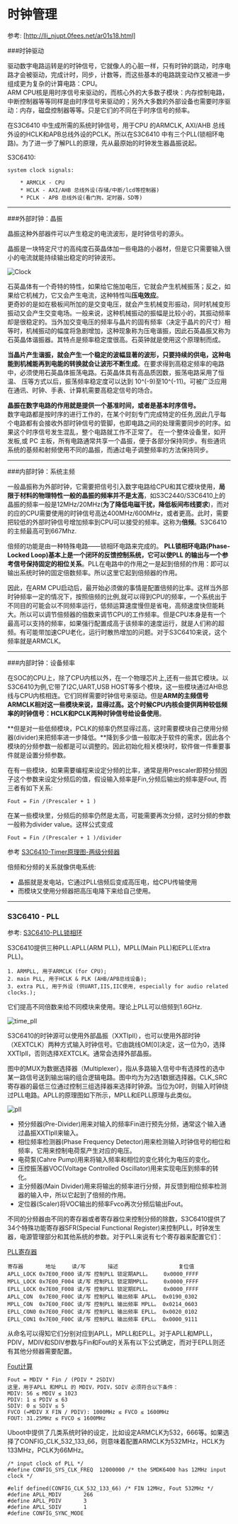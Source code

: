 时钟管理
============

参考: [http://lli_njupt.0fees.net/ar01s18.html]


###时钟驱动

驱动数字电路运转是的时钟信号，它就像人的心脏一样，只有时钟的跳动，时序电路才会被驱动，完成计时，同步，计数等，而这些基本的电路跳变动作又被进一步组成更为复杂的计算电路：CPU。    
ARM CPU核是用时序信号来驱动的，而核心外的大多数子模块：内存控制电路，中断控制器等等同样是由时序信号来驱动的；另外大多数的外部设备也需要时序驱动：内存，磁盘控制器等等。只是它们的不同在于时序信号的频率。

在S3C6410 中生成所需的系统时钟信号，用于CPU 的ARMCLK, AXI/AHB 总线外设的HCLK和APB总线外设的PCLK。所以在S3C6410 中有三个PLL(锁相环电路)。为了进一步了解PLL的原理，先从最原始的时钟发生器晶振说起。


S3C6410:          

	system clock signals:          

		* ARMCLK - CPU
		* HCLK - AXI/AHB 总线外设(存储/中断/lcd等控制器)
		* PCLK - APB 总线外设(看门狗，定时器，SD等)

----


###外部时钟：晶振

晶振这种外部器件可以产生稳定的电流波形，是时钟信号的源头。

晶振是一块特定尺寸的高纯度石英晶体加一些电路的小器材，但是它只需要输入很小的电流就能持续输出稳定的时钟波形。

![Clock](images/flap.gif)

石英晶体有一个奇特的特性，如果给它施加电压，它就会产生机械振荡；反之，如果给它机械力，它又会产生电流，这种特性叫**压电效应**。    
更奇妙的是如在极板间所加的是交变电压，就会产生机械变形振动，同时机械变形振动又会产生交变电场。一般来说，这种机械振动的振幅是比较小的，其振动频率却是很稳定的。当外加交变电压的频率与晶片的固有频率（决定于晶片的尺寸）相等时，机械振动的幅度将急剧增加，这种现象称为压电谐振，因此石英晶振又称为石英晶体谐振器。其特点是频率稳定度很高。石英钟就是使用这个原理制而成。

**当晶片产生谐振，就会产生一个稳定的波幅显著的波形，只要持续的供电，这种电能到机械能再到电能的转换就会让波形不断生成**。在要求得到高稳定频率的电路中，必须使用石英晶体振荡电路。石英晶体具有高品质因数，振荡电路采用了恒温、 压等方式以后，振荡频率稳定度可以达到 10^(-9)至10^(-11)。可被广泛应用在通讯、时钟、手表、计算机需要高稳定信号的场合。

**晶振在数字电路的作用就是提供一个基准时间，或者是基本时序信号。**   
数字电路都是按时序的进行工作的，在某个时刻专门完成特定的任务,因此几乎每个电路都有会接收外部时钟信号的管脚，也即电路之间的处理需要同步的时序。如果这个时序信号发生混乱，整个电路就工作不正常了。 在一个整体设备里，如开发板,或 PC 主板，所有电路通常共享一个晶振，便于各部分保持同步。有些通讯系统的基频和射频使用不同的晶振，而通过电子调整频率的方法保持同步。

----

###内部时钟：系统主频

一般晶振称为外部时钟，它需要把信号引入数字电路给CPU和其它模块使用，**局限于材料的物理特性一般的晶振的频率并不是太高**，如S3C2440/S3C6410上的晶振的频率一般是12MHz/20MHz(**为了降低电磁干扰，降低板间布线要求**)，而对的应的CPU需要使用的时钟信号高达400MHz/600MHz，或者更高。此时，需要把较低的外部时钟信号增加频率到CPU可以接受的频率。这称为**倍频**。S3C6410的主频最高可到667Mhz.

倍频的功能是由一种特殊电路——锁相环电路来完成的。 **PLL锁相环电路(Phase-Locked Loop)基本上是一个闭环的反馈控制系统，它可以使PLL 的输出与一个参考信号保持固定的相位关系**。PLL在电路中的作用之一是起到倍频的作用：即可以输出系统时钟的固定倍数频率。所以这里它起到倍频器的作用。

因此，在ARM CPU启动后，最开始必须做的事情是配置倍频的比率。这样当外部时钟频率一定的情况下，按照倍频的比例,就可以得到CPU的频率，一个系统出于不同目的可能会以不同频率运行，低频运算速度慢但是省电，高频速度快但能耗大。所以可以调节倍频器的倍数来调节CPU的工作频率。但是CPU本身是有一个最高可以支持的频率，如果强行配置成高于该频率的速度运行，就是人们称的超频。有可能带加速CPU老化，运行时散热增加的问题。对于S3C6410来说，这个频率就是ARMCLK。

----

###内部时钟：设备频率

在SOC的CPU上，除了CPU内核以外，在一个物理芯片上,还有一些其它模块。以S3C6410为例,它带了I2C,UART,USB HOST等多个模块，这一些模块通过AHB总线与CPU内核相连。它们同样需要时钟信号来驱动。但是**ARM的主频信号ARMCLK相对这一些模块来说，显得过高。这个时候CPU内核会提供两种较低频率的时钟信号：HCLK和PCLK两种时钟信号给设备使用**。

**但是对一些低频模块，PCLK的频率仍然显得过高，这时需要模块自己使用分频器(divider)来把频率进一步降低。**降到多少值一般取决于软件的需求，因此各个模块的分频参数一般都是可以调整的。因此初始化相关模块时，软件做一件重要事件就是设置分频参数。

在有一些模块，如果需要编程来设定分频的比率，通常是用Prescaler即预分频因子这个参数来设定分频后的值，假设输入频率是Fin,分频后输出的频率是Fout, 而三者有如下关系:

	Fout = Fin /(Prescaler + 1 )

在某一些模块里，分频后的频率仍然是太高，可能需要再次分频，这时分频的参数一般称为divider value。这样公式变成
	
	Fout = Fin /(Prescaler + 1 )/divider 

参考 [S3C6410-Timer原理图-两级分频器](https://github.com/SeanXP/ARM-Tiny6410/tree/master/timer#timer-clock-tree-diagram)

倍频和分频的关系就像供电系统: 
   
* 晶振就是发电站，它通过PLL倍频后变成高压电，给CPU传输使用
* 而模块又使用分频器把高压电降下来给自己使用。

----

### S3C6410 - PLL 

参考: [S3C6410-PLL锁相环](https://github.com/SeanXP/ARM-Tiny6410/tree/master/clock/7.clock_c#pll锁相环)


S3C6410提供三种PLL:APLL(ARM PLL)，MPLL(Main PLL)和EPLL(Extra PLL)。

	1. ARMPLL, 用于ARMCLK (for CPU); 
	2. main PLL, 用于HCLK & PLK (AHB/APB总线设备);
	3. extra PLL, 用于外设 (供UART,IIS,IIC使用, especially for audio related clocks.); 

它们提高不同倍数来给不同模块来使用。理论上PLL可以倍频到1.6GHz.
		
![time_pll](images/time_pll.gif)


S3C6410的时钟源可以使用外部晶振（XXTIpll），也可以使用外部时钟（XEXTCLK）两种方式输入时钟信号。它由跳线OM[0]决定，这一位为0，选择XXTIpll，否则选择XEXTCLK。通常会选择外部晶振。

图中的MUX为数据选择器（Multiplexer），指从多路输入信号中有选择性的选中某一路信号送到输出端的组合逻辑电路。图中均为为2选1数据选择器。CLK_SRC 寄存器的最低三位通过控制三组选择器来选择时钟源。当位为0时，则输入时钟绕过PLL电路。APLL的原理图如下所示，MPLL和EPLL原理与此类似。

![pll](images/pll.gif)


* 预分频器(Pre-Divider)用来对输入的频率Fin进行预先分频，通常这个输入通过晶振XXTIpll来输入。
* 相位频率检测器(Phase Frequency Detector)用来检测输入时钟信号的相位和频率，它用来控制电荷泵产生对应的电压。
* 电荷泵(Cahre Pump)用来将输入频率和相位的变化转化为电压的变化。
* 压控振荡器VOC(Voltage Controlled Oscillator)用来实现电压到频率的转化。
* 主分频器(Main Divider)用来将输出的频率进行分频，并反馈到相位频率检测器的输入中，所以它起到了倍频的作用。
* 定位器(Scaler)将VOC输出的频率Fvco再次分频后输出Fout。

不同的分频器由不同的寄存器或者寄存器位来控制分频的除数，S3C6410提供了34个特殊功能寄存器SFR(Special Functional Register)来控制PLL，时钟发生器，电源管理部分和其他系统的参数。对于PLL来说有七个寄存器来配置它们：

[PLL寄存器](https://github.com/SeanXP/ARM-Tiny6410/blob/master/clock/7.clock_c/clock.c#L26)

	寄存器       地址     读/写       描述                   复位值
	APLL_LOCK 0x7E00_F000 读/写 控制PLL 锁定期APLL。    0x0000_FFFF
	MPLL_LOCK 0x7E00_F004 读/写 控制PLL 锁定期MPLL。    0x0000_FFFF
	EPLL_LOCK 0x7E00_F008 读/写 控制PLL 锁定期EPLL。    0x0000_FFFF
	APLL_CON  0x7E00_F00C 读/写 控制PLL 输出频率 APLL。 0x0190_0302
	MPLL_CON  0x7E00_F00C 读/写 控制PLL 输出频率 MPLL。 0x0214_0603
	EPLL_CON0 0x7E00_F00C 读/写 控制PLL 输出频率 EPLL。 0x0020_0102
	EPLL_CON1 0x7E00_F00C 读/写 控制PLL 输出频率 EPLL。 0x0000_9111	
	
从命名可以得知它们分别对应到APLL，MPLL和EPLL。对于APLL和MPLL，PDIV，MDIV和SDIV参数与Fin和Fout的关系有以下公式确定，而对于EPLL则还有其他分频器需要配置。

[Fout计算](https://github.com/SeanXP/ARM-Tiny6410/blob/master/clock/7.clock_c/clock.c#L43)

	Fout = MDIV * Fin / (PDIV * 2SDIV)
	这里，用于APLL 和MPLL 的 MDIV，PDIV，SDIV 必须符合以下条件：
	MDIV: 56 ≤ MDIV ≤ 1023
	PDIV: 1 ≤ PDIV ≤ 63
	SDIV: 0 ≤ SDIV ≤ 5
	FVCO (=MDIV X FIN / PDIV): 1000MHz ≤ FVCO ≤ 1600MHz
	FOUT: 31.25MHz ≤ FVCO ≤ 1600MHz
	
Uboot中提供了几类系统时钟的设定，比如设定ARMCLK为532，666等。如果选择了CONFIG_CLK_532_133_66，则意味着配置ARMCLK为532MHz，HCLK为133MHz，PCLK为66MHz。

	/* input clock of PLL */
	#define CONFIG_SYS_CLK_FREQ  12000000 /* the SMDK6400 has 12MHz input clock */

	#elif defined(CONFIG_CLK_532_133_66) /* FIN 12MHz, Fout 532MHz */
	#define APLL_MDIV       266
	#define APLL_PDIV       3
	#define APLL_SDIV       1
	#define CONFIG_SYNC_MODE
	

